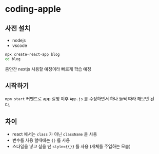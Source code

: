 # coding-apple

## 사전 설치

- nodejs
- vscode

```bash
npx create-react-app blog
cd blog
```

좀안간 nextjs 사용할 예정이라 빠르게 학습 예정

## 시작하기

`npm start` 커맨드로 app 실행 이후 `App.js` 를 수정하면서 하나 둘씩 따라 해보면 된다.

## 차이

- react 에서는 `class` 가 아닌 `className` 을 사용
- 변수를 사용 할때에는 `{}` 를 사용
- 스타일을 넣고 싶을 땐 `style={{}}` 를 사용 (개체를 주입하는 모습)
